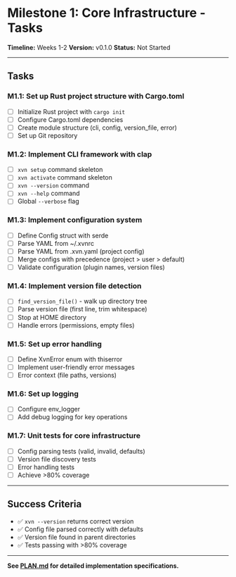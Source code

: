 # Milestone 1: Core Infrastructure - Tasks

**Timeline:** Weeks 1-2
**Version:** v0.1.0
**Status:** Not Started

---

## Tasks

### M1.1: Set up Rust project structure with Cargo.toml
- [ ] Initialize Rust project with `cargo init`
- [ ] Configure Cargo.toml dependencies
- [ ] Create module structure (cli, config, version_file, error)
- [ ] Set up Git repository

### M1.2: Implement CLI framework with clap
- [ ] `xvn setup` command skeleton
- [ ] `xvn activate` command skeleton
- [ ] `xvn --version` command
- [ ] `xvn --help` command
- [ ] Global `--verbose` flag

### M1.3: Implement configuration system
- [ ] Define Config struct with serde
- [ ] Parse YAML from ~/.xvnrc
- [ ] Parse YAML from .xvn.yaml (project config)
- [ ] Merge configs with precedence (project > user > default)
- [ ] Validate configuration (plugin names, version files)

### M1.4: Implement version file detection
- [ ] `find_version_file()` - walk up directory tree
- [ ] Parse version file (first line, trim whitespace)
- [ ] Stop at HOME directory
- [ ] Handle errors (permissions, empty files)

### M1.5: Set up error handling
- [ ] Define XvnError enum with thiserror
- [ ] Implement user-friendly error messages
- [ ] Error context (file paths, versions)

### M1.6: Set up logging
- [ ] Configure env_logger
- [ ] Add debug logging for key operations

### M1.7: Unit tests for core infrastructure
- [ ] Config parsing tests (valid, invalid, defaults)
- [ ] Version file discovery tests
- [ ] Error handling tests
- [ ] Achieve >80% coverage

---

## Success Criteria

- ✅ `xvn --version` returns correct version
- ✅ Config file parsed correctly with defaults
- ✅ Version file found in parent directories
- ✅ Tests passing with >80% coverage

---

**See [PLAN.md](./PLAN.md) for detailed implementation specifications.**
